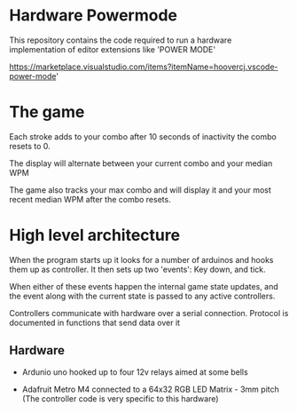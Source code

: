 # Hardware Powermode

This repository contains the code required to run a hardware 
implementation of editor extensions like 'POWER MODE'

https://marketplace.visualstudio.com/items?itemName=hoovercj.vscode-power-mode'

# The game

Each stroke adds to your combo after 10 seconds of inactivity the combo resets to 0.

The display will alternate between your current combo and your median WPM

The game also tracks your max combo and will display it and your most recent median WPM after 
the combo resets.

# High level architecture

When the program starts up it looks for a number of arduinos and hooks them
up as controller. It then sets up two 'events': Key down, and tick.

When either of these events happen the internal game state updates, and the event
along with the current state is passed to any active controllers.

Controllers communicate with hardware over a serial connection. 
Protocol is documented in functions that send data over it


## Hardware

- Ardunio uno hooked up to four 12v relays aimed at some bells

- Adafruit Metro M4 connected to a 64x32 RGB LED Matrix - 3mm pitch  
  (The controller code is very specific to this hardware)